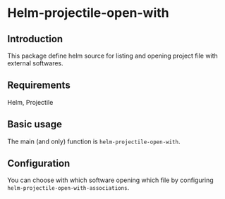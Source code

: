 # Helm-projectile-open-with

## Introduction
This package define helm source for listing and opening
project file with external softwares.

## Requirements

Helm, Projectile

## Basic usage

The main (and only) function is `helm-projectile-open-with`.

## Configuration

You can choose with which software opening which file by
configuring `helm-projectile-open-with-associations`.
